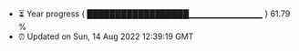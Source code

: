 - ⏳ Year progress { ██████████████████▁▁▁▁▁▁▁▁▁▁▁▁ } 61.79 %
- ⏰ Updated on Sun, 14 Aug 2022 12:39:19 GMT

